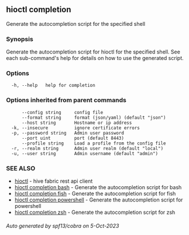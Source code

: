 ## hioctl completion

Generate the autocompletion script for the specified shell

### Synopsis

Generate the autocompletion script for hioctl for the specified shell.
See each sub-command's help for details on how to use the generated script.


### Options

```
  -h, --help   help for completion
```

### Options inherited from parent commands

```
      --config string     config file
      --format string     format (json/yaml) (default "json")
      --host string       Hostname or ip address
  -k, --insecure          ignore certificate errors
  -p, --password string   Admin user password
      --port uint         port (default 8443)
      --profile string    Load a profile from the config file
  -r, --realm string      Admin user realm (default "local")
  -u, --user string       Admin username (default "admin")
```

### SEE ALSO

* [hioctl](hioctl.md)	 - hive fabric rest api client
* [hioctl completion bash](hioctl_completion_bash.md)	 - Generate the autocompletion script for bash
* [hioctl completion fish](hioctl_completion_fish.md)	 - Generate the autocompletion script for fish
* [hioctl completion powershell](hioctl_completion_powershell.md)	 - Generate the autocompletion script for powershell
* [hioctl completion zsh](hioctl_completion_zsh.md)	 - Generate the autocompletion script for zsh

###### Auto generated by spf13/cobra on 5-Oct-2023
